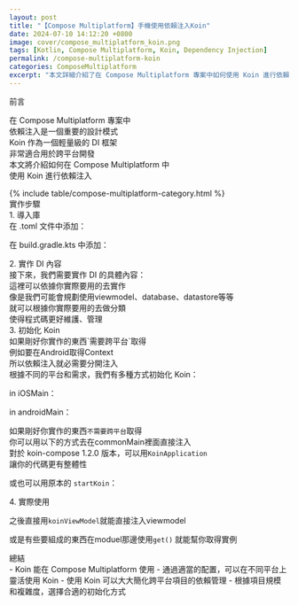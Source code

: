 ```yaml
---
layout: post
title: "【Compose Multiplatform】手機使用依賴注入Koin"
date: 2024-07-10 14:12:20 +0800
image: cover/compose_multiplatform_koin.png
tags: [Kotlin, Compose Multiplatform, Koin, Dependency Injection]
permalink: /compose-multiplatform-koin
categories: ComposeMultiplatform
excerpt: "本文詳細介紹了在 Compose Multiplatform 專案中如何使用 Koin 進行依賴注入，包括導入庫、實作 DI 內容以及在不同平台上初始化 Koin 的方法。"
---
```


<div class="c-border-main-title-2">前言</div>

在 Compose Multiplatform 專案中<br>
依賴注入是一個重要的設計模式<br>
Koin 作為一個輕量級的 DI 框架<br>
非常適合用於跨平台開發<br>
本文將介紹如何在 Compose Multiplatform 中<br>
使用 Koin 進行依賴注入<br>

<div id="category">
    {% include table/compose-multiplatform-category.html %}
</div>


<div class="c-border-main-title-2">實作步驟</div>
<div class="c-border-content-title-1">1. 導入庫</div>
在 .toml 文件中添加：<br>
<script src="https://gist.github.com/waitzShigoto/1c76521f84737bfa12984f2ca451d340.js"></script>

在 build.gradle.kts 中添加：<br>
<script src="https://gist.github.com/waitzShigoto/305692852ee11669c95e6b6d7a4c069d.js"></script>

<div class="c-border-content-title-1">2. 實作 DI 內容</div>
接下來，我們需要實作 DI 的具體內容：<br>
這裡可以依據你實際要用的去實作<br>
像是我們可能會規劃使用viewmodel、database、datastore等等<br>
就可以根據你實際要用的去做分類<br>
使得程式碼更好維護、管理<br>
<script src="https://gist.github.com/waitzShigoto/5b922a7f0eeb3c57e35fdb6d2f2c2842.js"></script>

<div class="c-border-content-title-1">3. 初始化 Koin</div>
如果剛好你實作的東西`需要跨平台`取得<br>
例如要在Android取得Context <br>
所以依賴注入就必需要分開注入<br>
根據不同的平台和需求，我們有多種方式初始化 Koin：<br>

in iOSMain：<br>
<script src="https://gist.github.com/waitzShigoto/9a283e26ab1ba7df68b49e1a5afdd9d7.js"></script>

in androidMain：<br>
<script src="https://gist.github.com/waitzShigoto/9aa5cf28e011445cfefb4cf96c37fbd9.js"></script>

如果剛好你實作的東西`不需要跨平台`取得<br>
你可以用以下的方式去在commonMain裡面直接注入<br>
對於 koin-compose 1.2.0 版本，可以用`KoinApplication`<br>
讓你的代碼更有整體性<br>
<script src="https://gist.github.com/waitzShigoto/678e1811c1cb91ea1ede5a3de49587c0.js"></script>

或也可以用原本的 `startKoin`：<br>
<script src="https://gist.github.com/waitzShigoto/b027bf199cb30df673fff52f95216aef.js"></script>

<div class="c-border-content-title-1">4. 實際使用</div>

之後直接用`koinViewModel`就能直接注入viewmodel
<script src="https://gist.github.com/waitzShigoto/e76b173931dad48aa8d87b9853021e5e.js"></script>

或是有些要組成的東西在moduel那邊使用`get()` 就能幫你取得實例

<div class="c-border-main-title-2">總結</div>
- Koin 能在 Compose Multiplatform 使用 
- 通過適當的配置，可以在不同平台上靈活使用 Koin
- 使用 Koin 可以大大簡化跨平台項目的依賴管理
- 根據項目規模和複雜度，選擇合適的初始化方式
